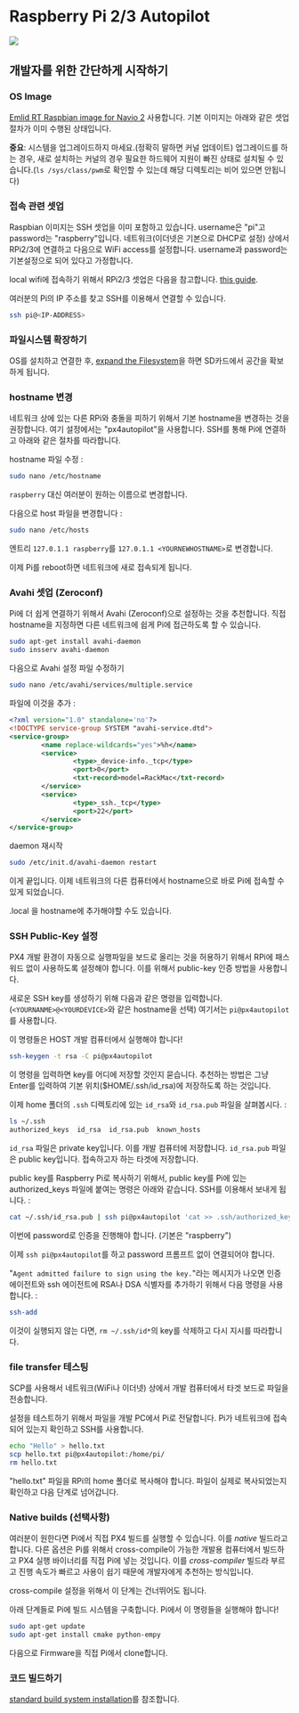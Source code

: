 # Raspberry Pi 2/3 Autopilot

![](images/hardware/hardware-rpi2.jpg)

## 개발자를 위한 간단하게 시작하기

### OS Image

[Emlid RT Raspbian image for Navio 2](https://docs.emlid.com/navio2/Navio-APM/configuring-raspberry-pi/) 사용합니다.
기본 이미지는 아래와 같은 셋업 절차가 이미 수행된 상태입니다.

**중요**: 시스템을 업그레이드하지 마세요.(정확히 말하면 커널 업데이트) 업그레이드를 하는 경우, 새로 설치하는 커널의 경우 필요한 하드웨어 지원이 빠진 상태로 설치될 수 있습니다.(`ls /sys/class/pwm`로 확인할 수 있는데 해당 디렉토리는 비어 있으면 안됩니다)

### 접속 관련 셋업

Raspbian 이미지는 SSH 셋업을 이미 포함하고 있습니다. username은 "pi"고 password는 "raspberry"입니다. 네트워크(이더넷은 기본으로 DHCP로 설정) 상에서 RPi2/3에 연결하고 다음으로 WiFi access를 설정합니다. username과 password는 기본설정으로 되어 있다고 가정합니다.

local wifi에 접속하기 위해서 RPi2/3 셋업은 다음을 참고합니다. [this guide](https://www.raspberrypi.org/documentation/configuration/wireless/wireless-cli.md).

여러분의 Pi의 IP 주소를 찾고 SSH를 이용해서 연결할 수 있습니다.
<div class="host-code"></div>

```sh
ssh pi@<IP-ADDRESS>
```

### 파일시스템 확장하기

OS를 설치하고 연결한 후, [expand the Filesystem](https://www.raspberrypi.org/documentation/configuration/raspi-config.md)을 하면 SD카드에서 공간을 확보하게 됩니다.

### hostname 변경

네트워크 상에 있는 다른 RPi와 충돌을 피하기 위해서 기본 hostname을 변경하는 것을 권장합니다. 여기 설정에서는 "px4autopilot"을 사용합니다. SSH를 통해 Pi에 연결하고 아래와 같은 절차를 따라합니다.

hostname 파일 수정 :

```sh
sudo nano /etc/hostname
```

```raspberry``` 대신 여러분이 원하는 이름으로 변경합니다.

다음으로 host 파일을 변경합니다 :

```sh
sudo nano /etc/hosts
```
엔트리 ```127.0.1.1 raspberry```를 ```127.0.1.1 <YOURNEWHOSTNAME>```로 변경합니다.

이제 Pi를 reboot하면 네트워크에 새로 접속되게 됩니다.

### Avahi 셋업 (Zeroconf)

Pi에 더 쉽게 연결하기 위해서 Avahi (Zeroconf)으로 설정하는 것을 추천합니다. 직접 hostname을 지정하면 다른 네트워크에 쉽게 Pi에 접근하도록 할 수 있습니다.

```sh
sudo apt-get install avahi-daemon
sudo insserv avahi-daemon
```
다음으로 Avahi 설정 파일 수정하기

```sh
sudo nano /etc/avahi/services/multiple.service
```
파일에 이것을 추가 :

```xml
<?xml version="1.0" standalone='no'?>
<!DOCTYPE service-group SYSTEM "avahi-service.dtd">
<service-group>
        <name replace-wildcards="yes">%h</name>
        <service>
                <type>_device-info._tcp</type>
                <port>0</port>
                <txt-record>model=RackMac</txt-record>
        </service>
        <service>
                <type>_ssh._tcp</type>
                <port>22</port>
        </service>
</service-group>

```
daemon 재시작

```sh
sudo /etc/init.d/avahi-daemon restart
```
이게 끝입니다. 이제 네트워크의 다른 컴퓨터에서 hostname으로 바로 Pi에 접속할 수 있게 되었습니다.


<aside class="tip">
.local 을 hostname에 추가해야할 수도 있습니다.
</aside>

### SSH Public-Key 설정

PX4 개발 환경이 자동으로 실행파일을 보드로 올리는 것을 허용하기 위해서 RPi에 패스워드 없이 사용하도록 설정해야 합니다. 이를 위해서 public-key 인증 방법을 사용합니다.

새로운 SSH key를 생성하기 위해 다음과 같은 명령을 입력합니다.(```<YOURNANME>@<YOURDEVICE>```와 같은 hostname을 선택) 여기서는 ```pi@px4autopilot```를 사용합니다.

이 명령들은 HOST 개발 컴퓨터에서 실행해야 합니다!

<div class="host-code"></div>

```sh
ssh-keygen -t rsa -C pi@px4autopilot
```
이 명령을 입력하면 key를 어디에 저장할 것인지 묻습니다. 추천하는 방법은 그냥 Enter를 입력하여 기본 위치($HOME/.ssh/id_rsa)에 저장하도록 하는 것입니다.

이제 home 폴더의 ```.ssh``` 디렉토리에 있는 ```id_rsa```와 ```id_rsa.pub``` 파일을 살펴봅시다. :

<div class="host-code"></div>

```sh
ls ~/.ssh
authorized_keys  id_rsa  id_rsa.pub  known_hosts
```
```id_rsa``` 파일은 private key입니다. 이를 개발 컴퓨터에 저장합니다.
```id_rsa.pub``` 파일은 public key입니다. 접속하고자 하는 타겟에 저장합니다.

public key를 Raspberry Pi로 복사하기 위해서, public key를 Pi에 있는 authorized_keys 파일에 붙여는 명령은 아래와 같습니다. SSH를 이용해서 보내게 됩니다. :

<div class="host-code"></div>

```sh
cat ~/.ssh/id_rsa.pub | ssh pi@px4autopilot 'cat >> .ssh/authorized_keys'
```

이번에 password로 인증을 진행해야 합니다. (기본은 "raspberry")

이제 ```ssh pi@px4autopilot```를 하고 password 프롬프트 없이 연결되어야 합니다.

"```Agent admitted failure to sign using the key.```"라는 메시지가 나오면 인증 에이전트와 ssh 에이전트에 RSA나 DSA 식별자를 추가하기 위해서 다음 명령을 사용합니다. :

<div class="host-code"></div>

```sh
ssh-add
```
이것이 실행되지 않는 다면, ```rm ~/.ssh/id*```의 key를 삭제하고 다시 지시를 따라합니다.

### file transfer 테스팅
SCP를 사용해서 네트워크(WiFi나 이더넷) 상에서 개발 컴퓨터에서 타겟 보드로 파일을 전송합니다.

설정을 테스트하기 위해서 파일을 개발 PC에서 Pi로 전달합니다. Pi가 네트워크에 접속되어 있는지 확인하고 SSH를 사용합니다.

<div class="host-code"></div>

```sh
echo "Hello" > hello.txt
scp hello.txt pi@px4autopilot:/home/pi/
rm hello.txt
```
"hello.txt" 파일을 RPi의 home 폴더로 복사해야 합니다. 파일이 실제로 복사되었는지 확인하고 다음 단계로 넘어갑니다.

### Native builds (선택사항)

여러분이 원한다면 Pi에서 직접 PX4 빌드를 실행할 수 있습니다. 이를 *native* 빌드라고 합니다. 다른 옵션은 Pi를 위해서 cross-compile이 가능한 개발용 컴퓨터에서 빌드하고 PX4 실행 바이너리를 직접 Pi에 넣는 것입니다. 이를 *cross-compiler* 빌드라 부르고 진행 속도가 빠르고 사용이 쉽기 때문에 개발자에게 추천하는 방식입니다.

cross-compile 설정을 위해서 이 단계는 건너뛰어도 됩니다.

아래 단계들로 Pi에 빌드 시스템을 구축합니다. Pi에서 이 명령들을 실행해야 합니다!

```sh
sudo apt-get update
sudo apt-get install cmake python-empy
```

다음으로 Firmware을 직접 Pi에서 clone합니다.

### 코드 빌드하기

[standard build system installation](starting-installing-linux.md)를 참조합니다.
